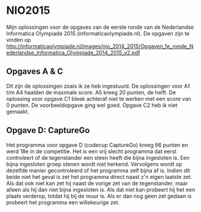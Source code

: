 ﻿NIO2015
=======

Mijn oplossingen voor de opgaves van de eerste ronde van de Nederlandse Informatica Olympiade 2015 (informaticaolympiade.nl). De opgaven zijn te vinden op http://informaticaolympiade.nl/images/nio_2014_2015/Opgaven_1e_ronde_Nederlandse_Informatica_Olympiade_2014_2015_v2.pdf

Opgaves A & C
-------------
Dit zijn de oplossingen zoals ik ze heb ingestuurd. De oplossingen voor A1 t/m A4 haalden de maximale score. A5 kreeg 20 punten, de helft. De oplossing voor opgave C1 bleek achteraf niet te werken met een score van 0 punten. De voorbeeldopgave ging wel goed. Opgave C2 heb ik niet gemaakt.

Opgave D: CaptureGo
-------------------
Het programma voor opgave D (codecup CaptureGo) kreeg 66 punten en werd 18e in de competitie. Het is een vrij slecht programma dat eerst controleert of de tegenstander een steen heeft die bijna ingesloten is. Een bijna ingesloten groep stenen wordt niet herkend. Vervolgens wordt op dezelfde manier gecontroleerd of het programma zelf bijna af is. Indien dit beide niet het geval is zet het programma direct naast z'n eigen laatste zet. Als dat ook niet kan zet hij naast de vorige zet van de tegenstander, maar alleen als hij dan niet bijna ingesloten is. Als dat niet kan probeert hij het een plaats verderop, totdat hij bij de muur is. Als er dan nog geen zet gedaan is probeert het programma een willekeurige zet.
